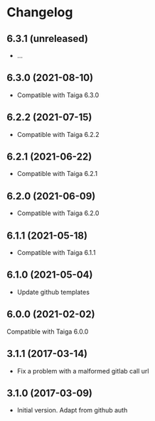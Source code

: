 # Changelog #

## 6.3.1 (unreleased)
- ...

## 6.3.0 (2021-08-10)

- Compatible with Taiga 6.3.0

## 6.2.2 (2021-07-15)

- Compatible with Taiga 6.2.2

## 6.2.1 (2021-06-22)

- Compatible with Taiga 6.2.1

## 6.2.0 (2021-06-09)

- Compatible with Taiga 6.2.0

## 6.1.1 (2021-05-18)

- Compatible with Taiga 6.1.1

## 6.1.0 (2021-05-04)

- Update github templates

## 6.0.0 (2021-02-02)

Compatible with Taiga 6.0.0

## 3.1.1 (2017-03-14)
- Fix a problem with a malformed gitlab call url

## 3.1.0 (2017-03-09)
- Initial version. Adapt from github auth


